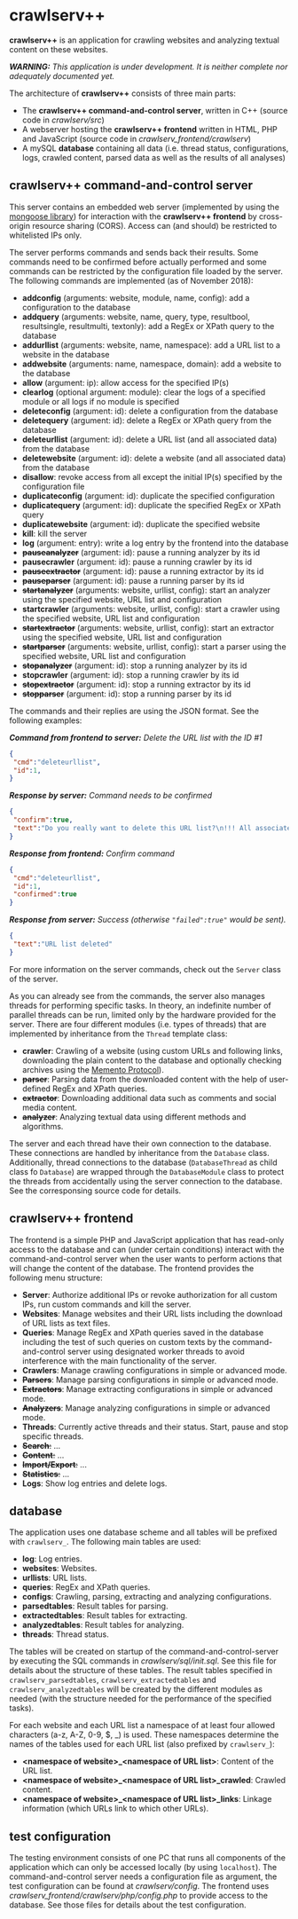 # crawlserv++
<b>crawlserv++</b> is an application for crawling websites and analyzing textual content on these websites.

<i><b>WARNING:</b> This application is under development. It is neither complete nor adequately documented yet.</i>

The architecture of <b>crawlserv++</b> consists of three main parts:

* The <b>crawlserv++ command-and-control server</b>, written in C++ (source code in <i>crawlserv/src</i>)
* A webserver hosting the <b>crawlserv++ frontend</b> written in HTML, PHP and JavaScript (source code in <i>crawlserv_frontend/crawlserv</i>)
* A mySQL <b>database</b> containing all data (i.e. thread status, configurations, logs, crawled content, parsed data as well as the results of all analyses)

## crawlserv++ command-and-control server

This server contains an embedded web server (implemented by using the [mongoose library](https://github.com/cesanta/mongoose)) for interaction with the <b>crawlserv++ frontend</b> by cross-origin resource sharing (CORS). Access can (and should) be restricted to whitelisted IPs only.

The server performs commands and sends back their results. Some commands need to be confirmed before actually performed and some commands can be restricted by the configuration file loaded by the server. The following commands are implemented (as of November 2018):
* <b>addconfig</b> (arguments: website, module, name, config): add a configuration to the database
* <b>addquery</b> (arguments: website, name, query, type, resultbool, resultsingle, resultmulti, textonly): add a RegEx or XPath query to the database
* <b>addurllist</b> (arguments: website, name, namespace): add a URL list to a website in the database
* <b>addwebsite</b> (arguments: name, namespace, domain): add a website to the database
* <b>allow</b> (argument: ip): allow access for the specified IP(s)
* <b>clearlog</b> (optional argument: module): clear the logs of a specified module or all logs if no module is specified
* <b>deleteconfig</b> (argument: id): delete a configuration from the database
* <b>deletequery</b> (argument: id): delete a RegEx or XPath query from the database
* <b>deleteurllist</b> (argument: id): delete a URL list (and all associated data) from the database
* <b>deletewebsite</b> (argument: id): delete a website (and all associated data) from the database
* <b>disallow</b>: revoke access from all except the initial IP(s) specified by the configuration file
* <b>duplicateconfig</b> (argument: id): duplicate the specified configuration
* <b>duplicatequery</b> (argument: id): duplicate the specified RegEx or XPath query
* <b>duplicatewebsite</b> (argument: id): duplicate the specified website
* <b>kill</b>: kill the server
* <b>log</b> (argument: entry): write a log entry by the frontend into the database
* ~~<b>pauseanalyzer</b>~~ (argument: id): pause a running analyzer by its id
* <b>pausecrawler</b> (argument: id): pause a running crawler by its id
* ~~<b>pauseextractor</b>~~ (argument: id): pause a running extractor by its id
* ~~<b>pauseparser</b>~~ (argument: id): pause a running parser by its id
* ~~<b>startanalyzer</b>~~ (arguments: website, urllist, config): start an analyzer using the specified website, URL list and configuration
* <b>startcrawler</b> (arguments: website, urllist, config): start a crawler using the specified website, URL list and configuration
* ~~<b>startextractor</b>~~ (arguments: website, urllist, config): start an extractor using the specified website, URL list and configuration
* ~~<b>startparser</b>~~ (arguments: website, urllist, config): start a parser using the specified website, URL list and configuration
* ~~<b>stopanalyzer</b>~~ (argument: id): stop a running analyzer by its id
* <b>stopcrawler</b> (argument: id): stop a running crawler by its id
* ~~<b>stopextractor</b>~~ (argument: id): stop a running extractor by its id
* ~~<b>stopparser</b>~~ (argument: id): stop a running parser by its id

The commands and their replies are using the JSON format. See the following examples:

<i><b>Command from frontend to server:</b> Delete the URL list with the ID #1</i>

```json
{
 "cmd":"deleteurllist",
 "id":1,
}
```

<i><b>Response by server:</b> Command needs to be confirmed</i>

```json
{
 "confirm":true,
 "text":"Do you really want to delete this URL list?\n!!! All associated data will be lost !!!"
}
````

<i><b>Response from frontend:</b> Confirm command</i>

```json
{
 "cmd":"deleteurllist",
 "id":1,
 "confirmed":true
}
````

<i><b>Response from server:</b> Success (otherwise `"failed":true"` would be sent).</i>

```json
{
 "text":"URL list deleted"
}
```

For more information on the server commands, check out the `Server` class of the server.

As you can already see from the commands, the server also manages threads for performing specific tasks. In theory, an indefinite number of parallel threads can be run, limited only by the hardware provided for the server. There are four different modules (i.e. types of threads) that are implemented by inheritance from the `Thread` template class:

* <b>crawler</b>: Crawling of a website (using custom URLs and following links, downloading the plain content to the database and optionally checking archives using the [Memento Protocol](http://mementoweb.org/)).
* ~~<b>parser</b>~~: Parsing data from the downloaded content with the help of user-defined RegEx and XPath queries.
* ~~<b>extractor</b>~~: Downloading additional data such as comments and social media content.
* ~~<b>analyzer</b>~~: Analyzing textual data using different methods and algorithms.

The server and each thread have their own connection to the database. These connections are handled by inheritance from the `Database` class. Additionally, thread connections to the database (`DatabaseThread` as child class fo `Database`) are wrapped through the `DatabaseModule` class to protect the threads from accidentally using the server connection to the database. See the corresponsing source code for details.

## crawlserv++ frontend

The frontend is a simple PHP and JavaScript application that has read-only access to the database and can (under certain conditions) interact with the command-and-control server when the user wants to perform actions that will change the content of the database. The frontend provides the following menu structure:

* <b>Server</b>: Authorize additional IPs or revoke authorization for all custom IPs, run custom commands and kill the server.
* <b>Websites</b>: Manage websites and their URL lists including the download of URL lists as text files. 
* <b>Queries</b>: Manage RegEx and XPath queries saved in the database including the test of such queries on custom texts by the command-and-control server using designated worker threads to avoid interference with the main functionality of the server.
* <b>Crawlers</b>: Manage crawling configurations in simple or advanced mode.
* ~~<b>Parsers</b>~~: Manage parsing configurations in simple or advanced mode.
* ~~<b>Extractors</b>~~: Manage extracting configurations in simple or advanced mode.
* ~~<b>Analyzers</b>~~: Manage analyzing configurations in simple or advanced mode.
* <b>Threads</b>: Currently active threads and their status. Start, pause and stop specific threads.
* ~~<b>Search</b>:~~ ...
* ~~<b>Content</b>:~~ ...
* ~~<b>Import/Export</b>:~~ ...
* ~~<b>Statistics</b>:~~ ...
* <b>Logs</b>: Show log entries and delete logs.

## database

The application uses one database scheme and all tables will be prefixed with `crawlserv_`. The following main tables are used:

* <b>log</b>: Log entries.
* <b>websites</b>: Websites.
* <b>urllists</b>: URL lists.
* <b>queries</b>: RegEx and XPath queries.
* <b>configs</b>: Crawling, parsing, extracting and analyzing configurations.
* <b>parsedtables</b>: Result tables for parsing.
* <b>extractedtables</b>: Result tables for extracting.
* <b>analyzedtables</b>: Result tables for analyzing.
* <b>threads</b>: Thread status.

The tables will be created on startup of the command-and-control-server by executing the SQL commands in <i>crawlserv/sql/init.sql</i>. See this file for details about the structure of these tables. The result tables specified in `crawlserv_parsedtables`, `crawlserv_extractedtables` and `crawlserv_analyzedtables` will be created by the different modules as needed (with the structure needed for the performance of the specified tasks).

For each website and each URL list a namespace of at least four allowed characters (a-z, A-Z, 0-9, $, \_) is used. These namespaces determine the names of the tables used for each URL list (also prefixed by `crawlserv_`):

* <b>\<namespace of website\>\_\<namespace of URL list\></b>: Content of the URL list.
* <b>\<namespace of website\>\_\<namespace of URL list\>\_crawled</b>: Crawled content.
* <b>\<namespace of website\>\_\<namespace of URL list\>\_links</b>: Linkage information (which URLs link to which other URLs).

## test configuration

The testing environment consists of one PC that runs all components of the application which can only be accessed locally (by using ``localhost``). The command-and-control server needs a configuration file as argument, the test configuration can be found at <i>crawlserv/config</i>. The frontend uses <i>crawlserv_frontend/crawlserv/php/config.php</i> to provide access to the database. See those files for details about the test configuration.
